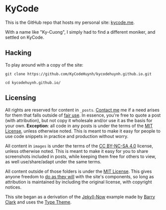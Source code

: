 # KyCode

This is the GitHub repo that hosts my personal site: [kycode.me](http://kycode.me).

With a name like "Ky-Cuong", I simply had to find a different moniker, and
settled on KyCode.


## Hacking 

To play around with a copy of the site:

```
git clone https://github.com/KyCodeHuynh/kycodehuynh.github.io.git

cd kycodehuynh.github.io/
```


## Licensing

All rights are reserved for content in `_posts`.
[Contact me](/contact/) me if a need arises for them that falls outside of
[fair use](http://fairuse.stanford.edu/overview/fair-use/what-is-fair-use/). 
In essence, you're free to quote a post (with attribution), but not copy it
wholesale and/or use it as the basis for your own. 
**Exception**: all code in any posts is under the terms of the
[MIT License](https://opensource.org/licenses/MIT), unless otherwise
noted. This is meant to make it easy for people to use code snippets
in practice and production without worry.

All content in `images` is under the terms of the
[CC BY-NC-SA 4.0](https://creativecommons.org/licenses/by-nc-sa/4.0/)
license, unless otherwise noted. 
This is meant to make it easy for you to share screenshots
included in posts, while keeping them free for others to view, 
as well use/share/adapt under the same terms.

All content outside of those folders is under the [MIT License](https://opensource.org/licenses/MIT).
This gives anyone freedom to [do as they will](https://tldrlegal.com/license/mit-license) with the site's components, so long as attribution is maintained by including the original license, with copyright notices.

This site began as a derivation of the [Jekyll-Now](https://github.com/barryclark/jekyll-now) example made by [Barry Clark](http://www.barryclark.co/)
and uses the [Type Theme](https://github.com/rohanchandra/type-theme).
